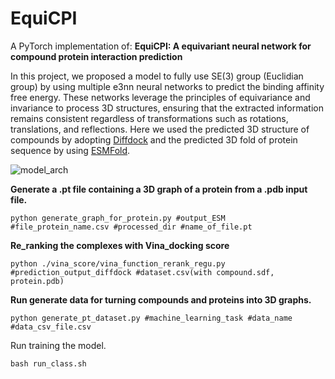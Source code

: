# EquiCPI

A PyTorch implementation of:
**EquiCPI: A equivariant neural network for compound protein interaction prediction**

In this project, we proposed a model to fully use SE(3) group (Euclidian group) by using multiple e3nn neural networks to predict the binding affinity free energy. These networks leverage the principles of equivariance and invariance to process 3D structures, ensuring that the extracted information remains consistent regardless of transformations such as rotations, translations, and reflections.
Here we used the predicted 3D structure of compounds by adopting [Diffdock](https://github.com/gcorso/DiffDock) and the predicted 3D fold of protein sequence by using [ESMFold](https://github.com/facebookresearch/esm).


![model_arch](https://github.com/user-attachments/assets/8ab233e5-d264-4bdf-b4a2-b3fa5a584c24)


**Generate a .pt file containing a 3D graph of a protein from a .pdb input file.**<br />
~~~
python generate_graph_for_protein.py #output_ESM #file_protein_name.csv #processed_dir #name_of_file.pt
~~~
**Re_ranking the complexes with Vina_docking score**<br />
~~~
python ./vina_score/vina_function_rerank_regu.py #prediction_output_diffdock #dataset.csv(with compound.sdf, protein.pdb)
~~~
**Run generate data for turning compounds and proteins into 3D graphs.** <br /> 
~~~
python generate_pt_dataset.py #machine_learning_task #data_name #data_csv_file.csv
~~~
Run training the model. <br /> 
~~~
bash run_class.sh
~~~

